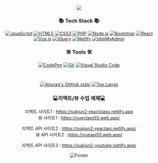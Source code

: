 <div align=center>
	<img src="https://capsule-render.vercel.app/api?type=waving&color=auto&height=200&section=header&text=sukjun2%20Github!&fontSize=90" />	
<div align=center>
<h3>📚 Tech Stack 📚</h3>
<p>
  <a href="#"><img alt="JavaScript" src="https://img.shields.io/badge/JavaScript-F7DF1E?style=flat&logo=JavaScript&logoColor=white"></a>
  <a href="#"><img alt="HTML5" src="https://img.shields.io/badge/HTML5-E34F26?logo=HTML5&logoColor=white"></a>
  <a href="#"><img alt="CSS3" src="https://img.shields.io/badge/CSS3-1572B6?logo=CSS3&logoColor=white"></a>
  <a href="#"><img alt="PHP" src="https://img.shields.io/badge/PHP-777BB4?logo=PHP&logoColor=white"></a>
  <a href="#"><img alt="Node.js" src="https://img.shields.io/badge/Node.js-339933?logo=Node.js&logoColor=white"></a>
  <a href="#"><img alt="Bootstrap" src="https://img.shields.io/badge/Bootstrap-7952B3?logo=Bootstrap&logoColor=white"></a>
  <a href="#"><img alt="React" src="https://img.shields.io/badge/React-61DAFB?logo=React&logoColor=white"></a>
  <a href="#"><img alt="Vue.js" src="https://img.shields.io/badge/Vue.js-4FC08D?logo=Vue.js&logoColor=white"></a>
  <a href="#"><img alt="jQuery" src="https://img.shields.io/badge/jQuery-0769AD?logo=jQuery&logoColor=white"></a>
  <a href="#"><img alt="Netlify" src="https://img.shields.io/badge/Netlify-00C7B7?logo=Netlify&logoColor=white"></a>
  <a href="#"><img alt="phpMyAdmin" src="https://img.shields.io/badge/phpMyAdmin-6C78AF?logo=phpMyAdmin&logoColor=white"></a>
</p>
</div>
<div align=center>
<h3>🛠 Tools 🛠</h3>
<p>
  <a href="#"><img alt="CodePen" src="https://img.shields.io/badge/CodePen-000?logo=CodePen&logoColor=white"></a>
  <a href="#"><img alt="Git" src="https://img.shields.io/badge/Git-F05032?logo=Git&logoColor=white"></a>
  <a href="#"><img alt="Visual Studio Code" src="https://img.shields.io/badge/Visual Studio Code-007ACC?logo=Visual Studio Code&logoColor=white"></a>
</p>
</div>
<br>

[![Anurag's GitHub stats](https://github-readme-stats.vercel.app/api?username=sukjun2)](https://github.com/sukjun2/github-readme-stats)
[![Top Langs](https://github-readme-stats.vercel.app/api/top-langs/?username=sukjun2&langs_count=4)](https://github.com/sukjun2/github-readme-stats)
	
	
### 💻리액트/뷰 수업 예제💻
리액트 사이트1 : https://sukjun2-reactclass.netlify.app   
뷰 사이트1 : https://vueclass55.web.app/   

리액트 API 사이트2 : https://sukjun2-reactapi.netlify.app/   
뷰 API 사이트2 : https://vueapi55.web.app/   

리액트 API 사이트3 : https://sukjun2-youtube.netlify.app/   

![Footer](https://capsule-render.vercel.app/api?type=waving&color=auto&height=200&section=footer)
</div>
